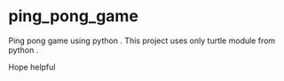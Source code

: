 # ping_pong_game
Ping pong game using python . 
This project uses only turtle module from python . 

Hope helpful
